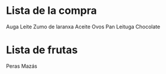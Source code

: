 # Lista de la compra

Auga
Leite 
Zumo de laranxa
Aceite
Ovos
Pan
Leituga
Chocolate

# Lista de frutas

Peras
Mazás